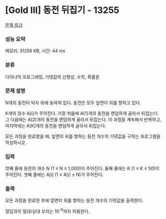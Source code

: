 # [Gold III] 동전 뒤집기 - 13255 

[문제 링크](https://www.acmicpc.net/problem/13255) 

### 성능 요약

메모리: 31256 KB, 시간: 44 ms

### 분류

다이나믹 프로그래밍, 기댓값의 선형성, 수학, 확률론

### 문제 설명

<p>N개의 동전이 탁자 위에 놓여져 있다. 동전은 모두 앞면이 위를 향하고 있다.</p>

<p>K개의 정수 A[i]가 주어진다. 가장 처음에 A[1]개의 동전을 랜덤하게 골라서 뒤집는다. 그 다음에는 A[2]개의 동전을 랜덤하게 골라서 뒤집는다. 이 과정을 계속해서 반복하고, 마지막에는 A[K]개의 동전을 랜덤하게 골라서 뒤집는다.</p>

<p>모든 과정을 완료했을 때, 앞면이 위를 향하는 동전 개수의 기댓값을 구하는 프로그램을 작성하시오.</p>

### 입력 

 <p>첫째 줄에 동전의 개수 N (1 ≤ N ≤ 1,000)이 주어진다. 둘째 줄에는 K (1 ≤ K ≤ 50)이 주어진다. 셋째 줄에는 A[i] (1 ≤ A[i] ≤ N)가 주어진다.</p>

### 출력 

 <p>모든 과정을 완료한 후에 앞면이 위를 향하는 동전 개수의 기댓값을 출력한다.</p>

<p>정답과의 절대/상대 오차는 10<sup>-9</sup>까지 허용한다.</p>

